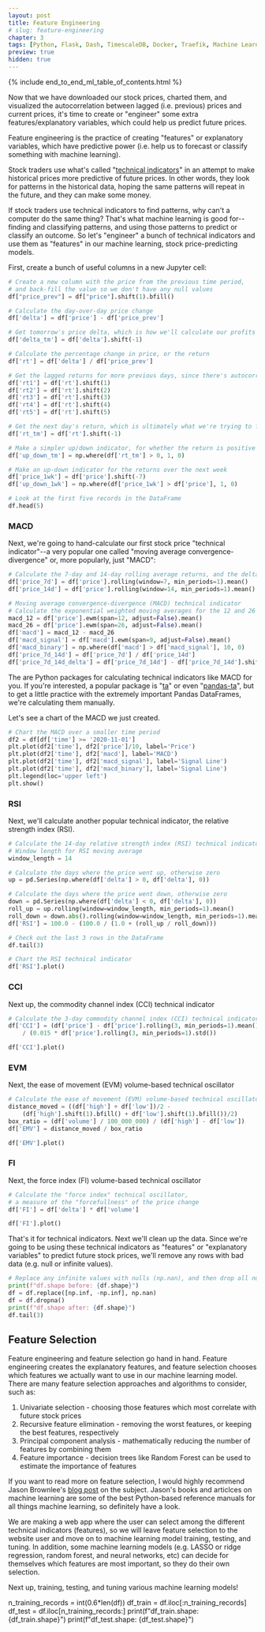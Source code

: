 ```yaml
---
layout: post
title: Feature Engineering
# slug: feature-engineering
chapter: 3
tags: [Python, Flask, Dash, TimescaleDB, Docker, Traefik, Machine Learning]
preview: true
hidden: true
---
```


{% include end_to_end_ml_table_of_contents.html %}


Now that we have downloaded our stock prices, charted them, and visualized the autocorrelation between lagged (i.e. previous) prices and current prices, it's time to create or "engineer" some extra features/explanatory variables, which could help us predict future prices. 

Feature engineering is the practice of creating "features" or explanatory variables, which have predictive power (i.e. help us to forecast or classify something with machine learning).

Stock traders use what's called "[technical indicators](https://en.wikipedia.org/wiki/Technical_analysis)" in an attempt to make historical prices more predictive of future prices. In other words, they look for patterns in the historical data, hoping the same patterns will repeat in the future, and they can make some money. 

If stock traders use technical indicators to find patterns, why can't a computer do the same thing? That's what machine learning is good for--finding and classifying patterns, and using those patterns to predict or classify an outcome. So let's "engineer" a bunch of technical indicators and use them as "features" in our machine learning, stock price-predicting models.

First, create a bunch of useful columns in a new Jupyter cell:

```python
# Create a new column with the price from the previous time period, 
# and back-fill the value so we don't have any null values
df["price_prev"] = df["price"].shift(1).bfill()

# Calculate the day-over-day price change
df['delta'] = df['price'] - df['price_prev']

# Get tomorrow's price delta, which is how we'll calculate our profits
df['delta_tm'] = df['delta'].shift(-1)

# Calculate the percentage change in price, or the return
df['rt'] = df['delta'] / df['price_prev']

# Get the lagged returns for more previous days, since there's autocorrelation
df['rt1'] = df['rt'].shift(1)
df['rt2'] = df['rt'].shift(2)
df['rt3'] = df['rt'].shift(3)
df['rt4'] = df['rt'].shift(4)
df['rt5'] = df['rt'].shift(5)

# Get the next day's return, which is ultimately what we're trying to forecast/predict
df['rt_tm'] = df['rt'].shift(-1)

# Make a simpler up/down indicator, for whether the return is positive or negative
df['up_down_tm'] = np.where(df['rt_tm'] > 0, 1, 0)

# Make an up-down indicator for the returns over the next week
df['price_1wk'] = df['price'].shift(-7)
df['up_down_1wk'] = np.where(df['price_1wk'] > df['price'], 1, 0)

# Look at the first five records in the DataFrame
df.head(5)
```

### MACD
Next, we're going to hand-calculate our first stock price "technical indicator"--a very popular one called "moving average convergence-divergence" or, more popularly, just "MACD":

```python
# Calculate the 7-day and 14-day rolling average returns, and the delta between them
df['price_7d'] = df['price'].rolling(window=7, min_periods=1).mean()
df['price_14d'] = df['price'].rolling(window=14, min_periods=1).mean()

# Moving average convergence-divergence (MACD) technical indicator
# Calculate the exponential weighted moving averages for the 12 and 26 day historical periods
macd_12 = df['price'].ewm(span=12, adjust=False).mean()
macd_26 = df['price'].ewm(span=26, adjust=False).mean()
df['macd'] = macd_12 - macd_26
df['macd_signal'] = df['macd'].ewm(span=9, adjust=False).mean()
df['macd_binary'] = np.where(df['macd'] > df['macd_signal'], 10, 0)
df['price_7d_14d'] = df['price_7d'] / df['price_14d']
df['price_7d_14d_delta'] = df['price_7d_14d'] - df['price_7d_14d'].shift(1)
```

The are Python packages for calculating technical indicators like MACD for you. If you're interested, a popular package is "[ta](https://pypi.org/project/ta/)" or even "[pandas-ta](https://pypi.org/project/pandas-ta/)", but to get a little practice with the extremely important Pandas DataFrames, we're calculating them manually.

Let's see a chart of the MACD we just created.

```python
# Chart the MACD over a smaller time period
df2 = df[df['time'] >= '2020-11-01']
plt.plot(df2['time'], df2['price']/10, label='Price')
plt.plot(df2['time'], df2['macd'], label='MACD')
plt.plot(df2['time'], df2['macd_signal'], label='Signal Line')
plt.plot(df2['time'], df2['macd_binary'], label='Signal Line')
plt.legend(loc='upper left')
plt.show()
```

### RSI
Next, we'll calculate another popular technical indicator, the relative strength index (RSI). 

```python
# Calculate the 14-day relative strength index (RSI) technical indicator
# Window length for RSI moving average
window_length = 14

# Calculate the days where the price went up, otherwise zero
up = pd.Series(np.where(df['delta'] > 0, df['delta'], 0))

# Calculate the days where the price went down, otherwise zero
down = pd.Series(np.where(df['delta'] < 0, df['delta'], 0))
roll_up = up.rolling(window=window_length, min_periods=1).mean()
roll_down = down.abs().rolling(window=window_length, min_periods=1).mean()
df['RSI'] = 100.0 - (100.0 / (1.0 + (roll_up / roll_down)))

# Check out the last 3 rows in the DataFrame
df.tail(3)

# Chart the RSI technical indicator
df['RSI'].plot()
```

### CCI
Next up, the commodity channel index (CCI) technical indicator

```python
# Calculate the 3-day commodity channel index (CCI) technical indicator
df['CCI'] = (df['price'] - df['price'].rolling(3, min_periods=1).mean()) \
    / (0.015 * df['price'].rolling(3, min_periods=1).std())

df['CCI'].plot()
```

### EVM
Next, the ease of movement (EVM) volume-based technical oscillator

```python
# Calculate the ease of movement (EVM) volume-based technical oscillator
distance_moved = ((df['high'] + df['low'])/2 -
    (df['high'].shift(1).bfill() + df['low'].shift(1).bfill())/2)
box_ratio = (df['volume'] / 100_000_000) / (df['high'] - df['low'])
df['EMV'] = distance_moved / box_ratio

df['EMV'].plot()
```

### FI
Next, the force index (FI) volume-based technical oscillator

```python
# Calculate the "force index" technical oscillator,
# a measure of the "forcefullness" of the price change
df['FI'] = df['delta'] * df['volume']

df['FI'].plot()
```

That's it for technical indicators. Next we'll clean up the data. Since we're going to be using these technical indicators as "features" or "explanatory variables" to predict future stock prices, we'll remove any rows with bad data (e.g. null or infinite values).

```python
# Replace any infinite values with nulls (np.nan), and then drop all null/NA values
print(f"df.shape before: {df.shape}")
df = df.replace([np.inf, -np.inf], np.nan)
df = df.dropna()
print(f"df.shape after: {df.shape}")
df.tail(3)
```

## Feature Selection

Feature engineering and feature selection go hand in hand. Feature engineering creates the explanatory features, and feature selection chooses which features we actually want to use in our machine learning model. There are many feature selection approaches and algorithms to consider, such as:

1. Univariate selection - choosing those features which most correlate with future stock prices
2. Recursive feature elimination - removing the worst features, or keeping the best features, respectively
3. Principal component analysis - mathematically reducing the number of features by combining them
4. Feature importance - decision trees like Random Forest can be used to estimate the importance of features

If you want to read more on feature selection, I would highly recommend Jason Brownlee's [blog post](https://machinelearningmastery.com/feature-selection-machine-learning-python/) on the subject. Jason's books and articlces on machine learning are some of the best Python-based reference manuals for all things machine learning, so definitely have a look.

We are making a web app where the user can select among the different technical indicators (features), so we will leave feature selection to the website user and move on to machine learning model training, testing, and tuning. In addition, some machine learning models (e.g. LASSO or ridge regression, random forest, and neural networks, etc) can decide for themselves which features are most important, so they do their own selection.

Next up, training, testing, and tuning various machine learning models!


n_training_records = int(0.6*len(df))
df_train = df.iloc[:n_training_records]
df_test = df.iloc[n_training_records:]
print(f"df_train.shape: {df_train.shape}")
print(f"df_test.shape: {df_test.shape}")
